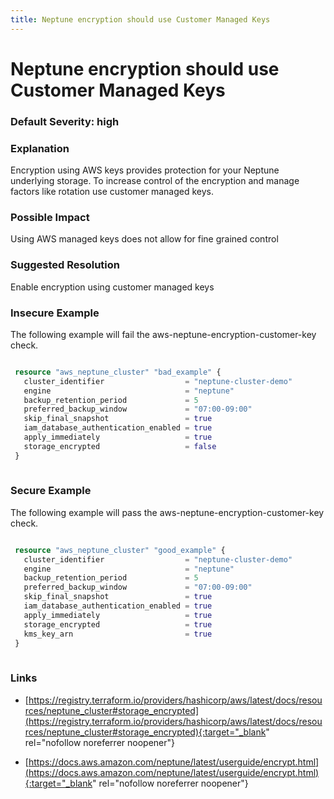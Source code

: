 ```yaml
---
title: Neptune encryption should use Customer Managed Keys
---
```


# Neptune encryption should use Customer Managed Keys

### Default Severity: <span class="severity high">high</span>

### Explanation

Encryption using AWS keys provides protection for your Neptune underlying storage. To increase control of the encryption and manage factors like rotation use customer managed keys.

### Possible Impact
Using AWS managed keys does not allow for fine grained control

### Suggested Resolution
Enable encryption using customer managed keys


### Insecure Example

The following example will fail the aws-neptune-encryption-customer-key check.
```terraform

 resource "aws_neptune_cluster" "bad_example" {
   cluster_identifier                  = "neptune-cluster-demo"
   engine                              = "neptune"
   backup_retention_period             = 5
   preferred_backup_window             = "07:00-09:00"
   skip_final_snapshot                 = true
   iam_database_authentication_enabled = true
   apply_immediately                   = true
   storage_encrypted                   = false
 }
 
```



### Secure Example

The following example will pass the aws-neptune-encryption-customer-key check.
```terraform

 resource "aws_neptune_cluster" "good_example" {
   cluster_identifier                  = "neptune-cluster-demo"
   engine                              = "neptune"
   backup_retention_period             = 5
   preferred_backup_window             = "07:00-09:00"
   skip_final_snapshot                 = true
   iam_database_authentication_enabled = true
   apply_immediately                   = true
   storage_encrypted                   = true
   kms_key_arn                         = true
 }
 
```



### Links


- [https://registry.terraform.io/providers/hashicorp/aws/latest/docs/resources/neptune_cluster#storage_encrypted](https://registry.terraform.io/providers/hashicorp/aws/latest/docs/resources/neptune_cluster#storage_encrypted){:target="_blank" rel="nofollow noreferrer noopener"}

- [https://docs.aws.amazon.com/neptune/latest/userguide/encrypt.html](https://docs.aws.amazon.com/neptune/latest/userguide/encrypt.html){:target="_blank" rel="nofollow noreferrer noopener"}



